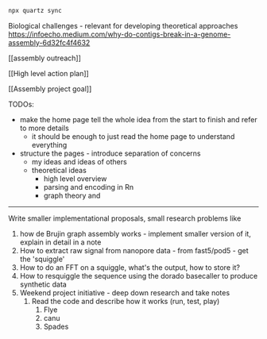 ``` sh
npx quartz sync
```


Biological challenges - relevant for developing theoretical approaches
https://infoecho.medium.com/why-do-contigs-break-in-a-genome-assembly-6d32fc4f4632

[[assembly outreach]]

[[High level action plan]]

[[Assembly project goal]]

TODOs:
- make the home page tell the whole idea from the start to finish and refer to more details
	- it should be enough to just read the home page to understand everything
- structure the pages - introduce separation of concerns
	- my ideas and ideas of others
	- theoretical ideas
		- high level overview
		- parsing and encoding in Rn
		- graph theory and 

___
Write smaller implementational proposals, small research problems like
1. how de Brujin graph assembly works - implement smaller version of it, explain in detail in a note
2. How to extract raw signal from nanopore data - from fast5/pod5 - get the 'squiggle'
3. How to do an FFT on a squiggle, what's the output, how to store it?
4. How to resquiggle the sequence using the dorado basecaller to produce synthetic data
5. Weekend project initiative - deep down research and take notes
	1. Read the code and describe how it works (run, test, play)
		1. Flye
		1. canu
		1. Spades